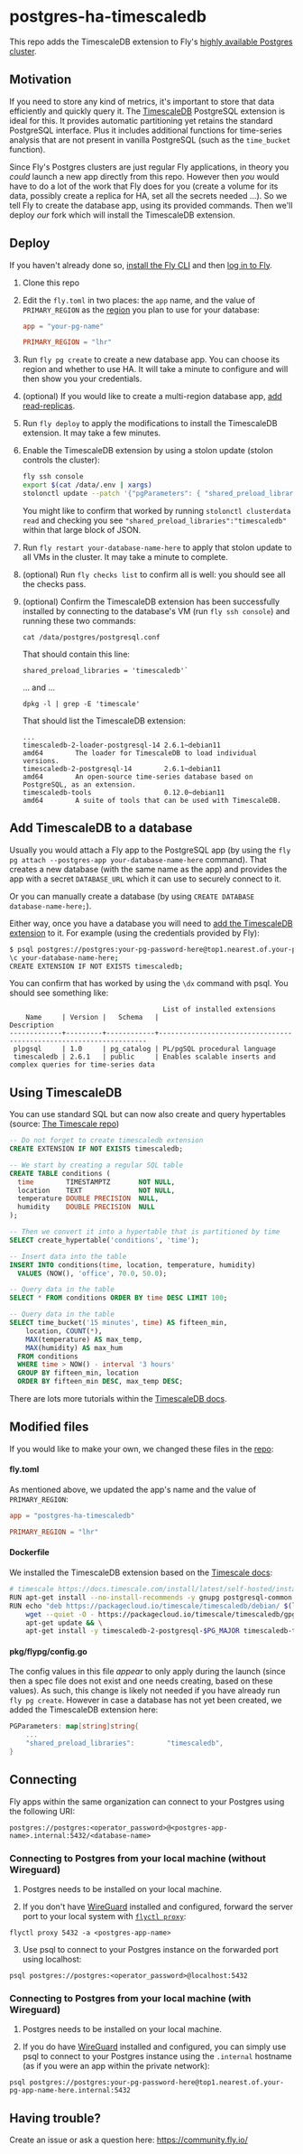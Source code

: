 # postgres-ha-timescaledb

This repo adds the TimescaleDB extension to Fly's [highly available Postgres cluster](https://github.com/fly-apps/postgres-ha).

## Motivation

If you need to store any kind of metrics, it's important to store that data efficiently and quickly query it. The [TimescaleDB](https://github.com/timescale/timescaledb) PostgreSQL extension is ideal for this. It provides automatic partitioning yet retains the standard PostgreSQL interface. Plus it includes additional functions for time-series analysis that are not present in vanilla PostgreSQL (such as the `time_bucket` function).

Since Fly's Postgres clusters are just regular Fly applications, in theory you _could_ launch a new app directly from this repo. However then _you_ would have to do a lot of the work that Fly does for you (create a volume for its data, possibly create a replica for HA, set all the secrets needed ...). So we tell Fly to create the database app, using its provided commands. Then we'll deploy _our_ fork which will install the TimescaleDB extension.

## Deploy

If you haven't already done so, [install the Fly CLI](https://fly.io/docs/getting-started/installing-flyctl/) and then [log in to Fly](https://fly.io/docs/getting-started/log-in-to-fly/).

1. Clone this repo
2. Edit the `fly.toml` in two places: the `app` name, and the value of `PRIMARY_REGION` as the [region](https://fly.io/docs/reference/regions/#fly-io-regions) you plan to use for your database:

    ```toml
    app = "your-pg-name"

    PRIMARY_REGION = "lhr"
    ```
3. Run `fly pg create` to create a new database app. You can choose its region and whether to use HA. It will take a minute to configure and will then show you your credentials.
4. (optional) If you would like to create a multi-region database app, [add read-replicas](https://fly.io/docs/getting-started/multi-region-databases/#create-a-postgresql-cluster).
4. Run `fly deploy` to apply the modifications to install the TimescaleDB extension. It may take a few minutes.
5. Enable the TimescaleDB extension by using a stolon update (stolon controls the cluster):
    ```sh
    fly ssh console
    export $(cat /data/.env | xargs)
    stolonctl update --patch '{"pgParameters": { "shared_preload_libraries": "timescaledb"}}'
    ```
    You might like to confirm that worked by running `stolonctl clusterdata read` and checking you see `"shared_preload_libraries":"timescaledb"` within that large block of JSON.
6. Run `fly restart your-database-name-here` to apply that stolon update to all VMs in the cluster. It may take a minute to complete.
7. (optional) Run  `fly checks list` to confirm all is well: you should see all the checks pass.
8. (optional) Confirm the TimescaleDB extension has been successfully installed by connecting to the database's VM (run `fly ssh console`) and running these two commands:
    ```
    cat /data/postgres/postgresql.conf
    ```
    That should contain this line:
    ```
    shared_preload_libraries = 'timescaledb'`
    ```
    ... and ...
    ```
    dpkg -l | grep -E 'timescale'
    ```
    That should list the TimescaleDB extension:
    ```
    ...
    timescaledb-2-loader-postgresql-14 2.6.1~debian11                 amd64        The loader for TimescaleDB to load individual versions.
    timescaledb-2-postgresql-14        2.6.1~debian11                 amd64        An open-source time-series database based on PostgreSQL, as an extension.
    timescaledb-tools                  0.12.0~debian11                amd64        A suite of tools that can be used with TimescaleDB.
    ```

## Add TimescaleDB to a database

Usually you would attach a Fly app to the PostgreSQL app (by using the `fly pg attach --postgres-app your-database-name-here` command). That creates a new database (with the same name as the app) and provides the app with a secret `DATABASE_URL` which it can use to securely connect to it.

Or you can manually create a database (by using `CREATE DATABASE database-name-here;`).

Either way, once you have a database you will need to [add the TimescaleDB extension](https://docs.timescale.com/install/latest/self-hosted/installation-debian/#set-up-the-timescaledb-extension) to it. For example (using the credentials provided by Fly):

```sh
$ psql postgres://postgres:your-pg-password-here@top1.nearest.of.your-pg-app-name-here.internal:5432
\c your-database-name-here;
CREATE EXTENSION IF NOT EXISTS timescaledb;
```

You can confirm that has worked by using the `\dx` command with psql. You should see something like:

```
                                      List of installed extensions
    Name     | Version |   Schema   |                            Description
-------------+---------+------------+-------------------------------------------------------------------
 plpgsql     | 1.0     | pg_catalog | PL/pgSQL procedural language
 timescaledb | 2.6.1   | public     | Enables scalable inserts and complex queries for time-series data
```

## Using TimescaleDB

You can use standard SQL but can now also create and query hypertables (source: [The Timescale repo](https://github.com/timescale/timescaledb#creating-a-hypertable))

```sql
-- Do not forget to create timescaledb extension
CREATE EXTENSION IF NOT EXISTS timescaledb;

-- We start by creating a regular SQL table
CREATE TABLE conditions (
  time        TIMESTAMPTZ       NOT NULL,
  location    TEXT              NOT NULL,
  temperature DOUBLE PRECISION  NULL,
  humidity    DOUBLE PRECISION  NULL
);

-- Then we convert it into a hypertable that is partitioned by time
SELECT create_hypertable('conditions', 'time');

-- Insert data into the table
INSERT INTO conditions(time, location, temperature, humidity)
  VALUES (NOW(), 'office', 70.0, 50.0);

-- Query data in the table
SELECT * FROM conditions ORDER BY time DESC LIMIT 100;

-- Query data in the table
SELECT time_bucket('15 minutes', time) AS fifteen_min,
    location, COUNT(*),
    MAX(temperature) AS max_temp,
    MAX(humidity) AS max_hum
  FROM conditions
  WHERE time > NOW() - interval '3 hours'
  GROUP BY fifteen_min, location
  ORDER BY fifteen_min DESC, max_temp DESC;
```

There are lots more tutorials within the [TimescaleDB docs](https://docs.timescale.com/timescaledb/latest/getting-started/create-hypertable/#chunks-and-hypertables).

## Modified files

If you would like to make your own, we changed these files in the [repo](https://github.com/fly-apps/postgres-ha):

#### fly.toml

As mentioned above, we updated the app's name and the value of `PRIMARY_REGION`:

```toml
app = "postgres-ha-timescaledb"

PRIMARY_REGION = "lhr"
```

#### Dockerfile

We installed the TimescaleDB extension based on the [Timescale docs](https://docs.timescale.com/install/latest/self-hosted/installation-debian/#install-self-hosted-timescaledb-on-debian-based-systems):

```sh
# timescale https://docs.timescale.com/install/latest/self-hosted/installation-debian/#install-self-hosted-timescaledb-on-debian-based-systems
RUN apt-get install --no-install-recommends -y gnupg postgresql-common apt-transport-https lsb-release wget curl
RUN echo "deb https://packagecloud.io/timescale/timescaledb/debian/ $(lsb_release -c -s) main" > /etc/apt/sources.list.d/timescaledb.list && \
    wget --quiet -O - https://packagecloud.io/timescale/timescaledb/gpgkey | apt-key add - && \
    apt-get update && \
    apt-get install -y timescaledb-2-postgresql-$PG_MAJOR timescaledb-tools
```

#### pkg/flypg/config.go

The config values in this file _appear_ to only apply during the launch (since then a spec file does not exist and one needs creating, based on these values). As such, this change is likely not needed if you have already run `fly pg create`. However in case a database has not yet been created, we added the TimescaleDB extension here:

```go
PGParameters: map[string]string{
    ...
    "shared_preload_libraries":        "timescaledb",
}
```

## Connecting

Fly apps within the same organization can connect to your Postgres using the following URI:

```
postgres://postgres:<operator_password>@<postgres-app-name>.internal:5432/<database-name>
```

### Connecting to Postgres from your local machine (without Wireguard)

1. Postgres needs to be installed on your local machine.

2. If you don't have [WireGuard](https://fly.io/docs/reference/private-networking/#install-your-wireguard-app) installed and configured, forward the server port to your local system with [`flyctl proxy`](https://fly.io/docs/flyctl/proxy/):

```
flyctl proxy 5432 -a <postgres-app-name>
```

3. Use psql to connect to your Postgres instance on the forwarded port using localhost:

```
psql postgres://postgres:<operator_password>@localhost:5432
```

### Connecting to Postgres from your local machine (with Wireguard)

1. Postgres needs to be installed on your local machine.

2. If you do have [WireGuard](https://fly.io/docs/reference/private-networking/#install-your-wireguard-app) installed and configured, you can simply use psql to connect to your Postgres instance using the `.internal` hostname (as if you were an app within the private network):

```
psql postgres://postgres:your-pg-password-here@top1.nearest.of.your-pg-app-name-here.internal:5432
```

## Having trouble?

Create an issue or ask a question here: https://community.fly.io/

